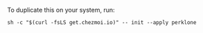 To duplicate this on your system, run:
```
sh -c "$(curl -fsLS get.chezmoi.io)" -- init --apply perklone
```
